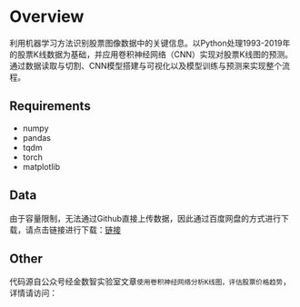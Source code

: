 # Overview

利用机器学习方法识别股票图像数据中的关键信息。以Python处理1993-2019年的股票K线数据为基础，并应用卷积神经网络（CNN）实现对股票K线图的预测。通过数据读取与切割、CNN模型搭建与可视化以及模型训练与预测来实现整个流程。

## Requirements

- numpy
- pandas
- tqdm
- torch
- matplotlib

## Data

由于容量限制，无法通过Github直接上传数据，因此通过百度网盘的方式进行下载，请点击链接进行下载：[链接](https://pan.baidu.com/s/16cD3Gpoax7ljPMmQ1JO0qQ?pwd=29he)

## Other
代码源自公众号经金数智实验室文章`使用卷积神经网络分析K线图，评估股票价格趋势`，详情请访问：
